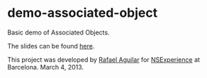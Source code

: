 demo-associated-object
======================

Basic demo of Associated Objects.

The slides can be found [here](http://www.slideshare.net/rais38/runtime).

This project was developed by [Rafael Aguilar](https://twitter.com/rais38) for [NSExperience](https://twitter.com/NSExperience) at Barcelona. March 4, 2013.